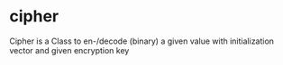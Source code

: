 # cipher
Cipher is a Class to en-/decode (binary) a given value with initialization vector and given encryption key